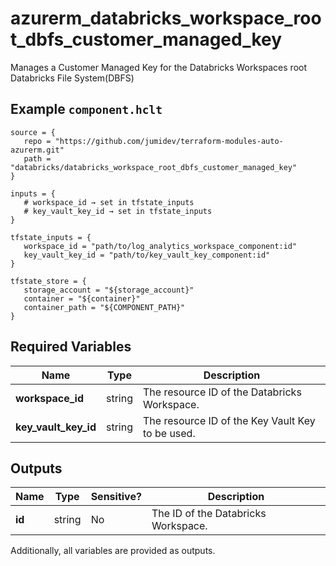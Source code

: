 # azurerm_databricks_workspace_root_dbfs_customer_managed_key

Manages a Customer Managed Key for the Databricks Workspaces root Databricks File System(DBFS)

## Example `component.hclt`

```hcl
source = {
   repo = "https://github.com/jumidev/terraform-modules-auto-azurerm.git" 
   path = "databricks/databricks_workspace_root_dbfs_customer_managed_key" 
}

inputs = {
   # workspace_id → set in tfstate_inputs
   # key_vault_key_id → set in tfstate_inputs
}

tfstate_inputs = {
   workspace_id = "path/to/log_analytics_workspace_component:id" 
   key_vault_key_id = "path/to/key_vault_key_component:id" 
}

tfstate_store = {
   storage_account = "${storage_account}" 
   container = "${container}" 
   container_path = "${COMPONENT_PATH}" 
}

```

## Required Variables

| Name | Type |  Description |
| ---- | --------- |  ----------- |
| **workspace_id** | string |  The resource ID of the Databricks Workspace. | 
| **key_vault_key_id** | string |  The resource ID of the Key Vault Key to be used. | 



## Outputs

| Name | Type | Sensitive? | Description |
| ---- | ---- | --------- | --------- |
| **id** | string | No  | The ID of the Databricks Workspace. | 

Additionally, all variables are provided as outputs.
